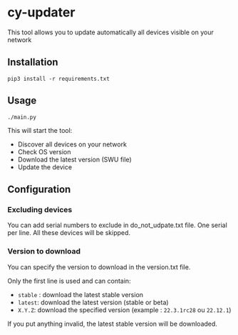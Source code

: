 # cy-updater

This tool allows you to update automatically all devices visible on your network

## Installation

```
pip3 install -r requirements.txt
```

## Usage

```
./main.py
```

This will start the tool:
* Discover all devices on your network
* Check OS version
* Download the latest version (SWU file)
* Update the device

## Configuration

### Excluding devices

You can add serial numbers to exclude in do_not_udpate.txt file.
One serial per line.
All these devices will be skipped.

### Version to download

You can specify the version to download in the version.txt file.

Only the first line is used and can contain:
* `stable` : download the latest stable version
* `latest`: download the latest version (stable or beta)
* `X.Y.Z`: download the specified version (example : `22.3.1rc28` ou `22.12.1`)

If you put anything invalid, the latest stable version will be downloaded.